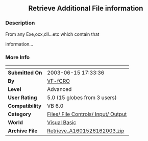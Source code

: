 ﻿<div align="center">

## Retrieve Additional File information


</div>

### Description

From any Exe,ocx,dll...etc which contain that

information...
 
### More Info
 


<span>             |<span>
---                |---
**Submitted On**   |2003-06-15 17:33:36
**By**             |[VF\-fCRO](https://github.com/Planet-Source-Code/PSCIndex/blob/master/ByAuthor/vf-fcro.md)
**Level**          |Advanced
**User Rating**    |5.0 (15 globes from 3 users)
**Compatibility**  |VB 6\.0
**Category**       |[Files/ File Controls/ Input/ Output](https://github.com/Planet-Source-Code/PSCIndex/blob/master/ByCategory/files-file-controls-input-output__1-3.md)
**World**          |[Visual Basic](https://github.com/Planet-Source-Code/PSCIndex/blob/master/ByWorld/visual-basic.md)
**Archive File**   |[Retrieve\_A1601526162003\.zip](https://github.com/Planet-Source-Code/vf-fcro-retrieve-additional-file-information__1-46215/archive/master.zip)








